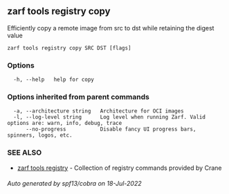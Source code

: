 ## zarf tools registry copy

Efficiently copy a remote image from src to dst while retaining the digest value

```
zarf tools registry copy SRC DST [flags]
```

### Options

```
  -h, --help   help for copy
```

### Options inherited from parent commands

```
  -a, --architecture string   Architecture for OCI images
  -l, --log-level string      Log level when running Zarf. Valid options are: warn, info, debug, trace
      --no-progress           Disable fancy UI progress bars, spinners, logos, etc.
```

### SEE ALSO

* [zarf tools registry](zarf_tools_registry.md)	 - Collection of registry commands provided by Crane

###### Auto generated by spf13/cobra on 18-Jul-2022
